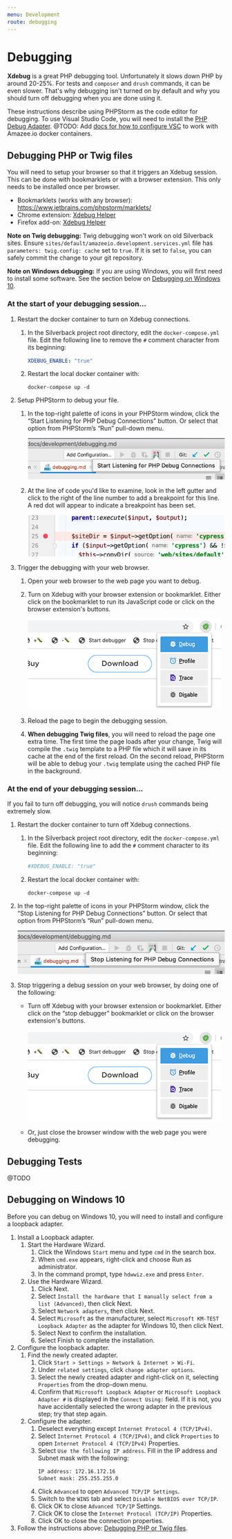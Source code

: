 ```yaml
---
menu: Development
route: debugging
---
```


# Debugging

**Xdebug** is a great PHP debugging tool. Unfortunately it slows down PHP by around 20-25%. For tests and `composer` and `drush` commands, it can be even slower. That's why debugging isn't turned on by default and why you should turn off debugging when you are done using it.

These instructions describe using PHPStorm as the code editor for debugging. To use Visual Studio Code, you will need to install the [PHP Debug Adapter](https://marketplace.visualstudio.com/items?itemName=felixfbecker.php-debug). @TODO: Add [docs for how to configure VSC](https://github.com/AmazeeLabs/silverback/blob/master/docs/development/debugging.md) to work with Amazee.io docker containers.

## Debugging PHP or Twig files

You will need to setup your browser so that it triggers an Xdebug session. This can be done with bookmarklets or with a browser extension. This only needs to be installed once per browser.

* Bookmarklets (works with any browser): https://www.jetbrains.com/phpstorm/marklets/
* Chrome extension: [Xdebug Helper](https://chrome.google.com/webstore/search/xdebug)
* Firefox add-on: [Xdebug Helper](https://addons.mozilla.org/en-US/firefox/addon/xdebug-helper-for-firefox/)

**Note on Twig debugging:** Twig debugging won't work on old Silverback sites. Ensure `sites/default/amazeeio.development.services.yml` file has `parameters: twig.config: cache` set to `true`. If it is set to `false`, you can safely commit the change to your git repository.

**Note on Windows debugging:** If you are using Windows, you will first need to install some software. See the section below on [Debugging on Windows 10](#debugging-on-windows-10).

### At the start of your debugging session…

1. Restart the docker container to turn on Xdebug connections.
   1. In the Silverback project root directory, edit the `docker-compose.yml` file. Edit the following line to remove the `#` comment character from its beginning:
      ```yaml
      XDEBUG_ENABLE: "true"
      ```
   2. Restart the local docker container with:
      ```shell script
      docker-compose up -d
      ```
2. Setup PHPStorm to debug your file.
   1. In the top-right palette of icons in your PHPStorm window, click the “Start Listening for PHP Debug Connections” button. Or select that option from PHPStorm’s “Run” pull-down menu.

      ![The button looks like a 80s-style phone with a red 'no' symbol next to the hearing end.](./debugging-phpstorm-start.png)
   2. At the line of code you'd like to examine, look in the left gutter and click to the right of the line number to add a breakpoint for this line. A red dot will appear to indicate a breakpoint has been set.

      ![A line of PHP code in PHPStorm with a red dot to its left](./debugging-phpstorm-breakpoint.png)

3. Trigger the debugging with your web browser.
   1. Open your web browser to the web page you want to debug.
   2. Turn on Xdebug with your browser extension or bookmarklet. Either click on the bookmarklet to run its JavaScript code or click on the browser extension's buttons.

      ![A web browser's bookmarks bar with two bookmarklets for starting and stopping the debugger](./debugging-browser.png)

   3. Reload the page to begin the debugging session.
   4. **When debugging Twig files**, you will need to reload the page one extra time. The first time the page loads after your change, Twig will compile the `.twig` template to a PHP file which it will save in its cache at the end of the first reload. On the second reload, PHPStorm will be able to debug your `.twig` template using the cached PHP file in the background.

### At the end of your debugging session…

If you fail to turn off debugging, you will notice `drush` commands being extremely slow.

1. Restart the docker container to turn off Xdebug connections.
   1. In the Silverback project root directory, edit the `docker-compose.yml` file. Edit the following line to add the `#` comment character to its beginning:
      ```yaml
      #XDEBUG_ENABLE: "true"
      ```
   2. Restart the local docker container with:
      ```shell script
      docker-compose up -d
      ```

2. In the top-right palette of icons in your PHPStorm window, click the “Stop Listening for PHP Debug Connections” button. Or select that option from PHPStorm’s “Run” pull-down menu.

      ![The button looks like a 80s-style phone with a sound symbol next to the hearing end.](./debugging-phpstorm-stop.png)

3. Stop triggering a debug session on your web browser, by doing one of the following:
   * Turn off Xdebug with your browser extension or bookmarklet. Either click on the “stop debugger” bookmarklet or click on the browser extension's buttons.

      ![A web browser's bookmarks bar with two bookmarklets for starting and stopping the debugger](./debugging-browser.png)

   * Or, just close the browser window with the web page you were debugging.

## Debugging Tests

@TODO

## Debugging on Windows 10

Before you can debug on Windows 10, you will need to install and configure a loopback adapter.

1. Install a Loopback adapter.
   1. Start the Hardware Wizard.
      1. Click the Windows `Start` menu and type `cmd` in the search box.
      2. When `cmd.exe` appears, right-click and choose Run as administrator.
      3. In the command prompt, type `hdwwiz.exe` and press `Enter`.
   2. Use the Hardware Wizard.
      1. Click Next.
      2. Select `Install the hardware that I manually select from a list (Advanced)`, then click Next.
      3. Select `Network adapters`, then click Next.
      4. Select `Microsoft` as the manufacturer, select `Microsoft KM-TEST Loopback Adapter` as the adapter for Windows 10, then click Next.
      5. Select Next to confirm the installation.
      6. Select Finish to complete the installation.
2. Configure the loopback adapter.
   1. Find the newly created adapter.
      1. Click `Start > Settings > Network & Internet > Wi-Fi`.
      2. Under `related settings`, click `change adapter options`.
      3. Select the newly created adapter and right-click on it, selecting `Properties` from the drop-down menu.
      4. Confirm that `Microsoft Loopback Adapter` or `Microsoft Loopback Adapter #` is displayed in the `Connect Using:` field. If it is not, you have accidentally selected the wrong adapter in the previous step; try that step again.
   2. Configure the adapter.
      1. Deselect everything except `Internet Protocol 4 (TCP/IPv4)`.
      2. Select `Internet Protocol 4 (TCP/IPv4)`, and click `Properties` to open `Internet Protocol 4 (TCP/IPv4)` Properties.
      3. Select `Use the following IP address`. Fill in the IP address and Subnet mask with the following:
         ```
         IP address: 172.16.172.16
         Subnet mask: 255.255.255.0
         ```
      4. Click `Advanced` to open `Advanced TCP/IP Settings`.
      5. Switch to the `WINS` tab and select `Disable NetBIOS over TCP/IP`.
      6. Click OK to close `Advanced TCP/IP` Settings.
      7. Click OK to close the `Internet Protocol (TCP/IP)` Properties.
      8. Click OK to close the connection properties.
3. Follow the instructions above: [Debugging PHP or Twig files](#debugging-php-or-twig-files).

